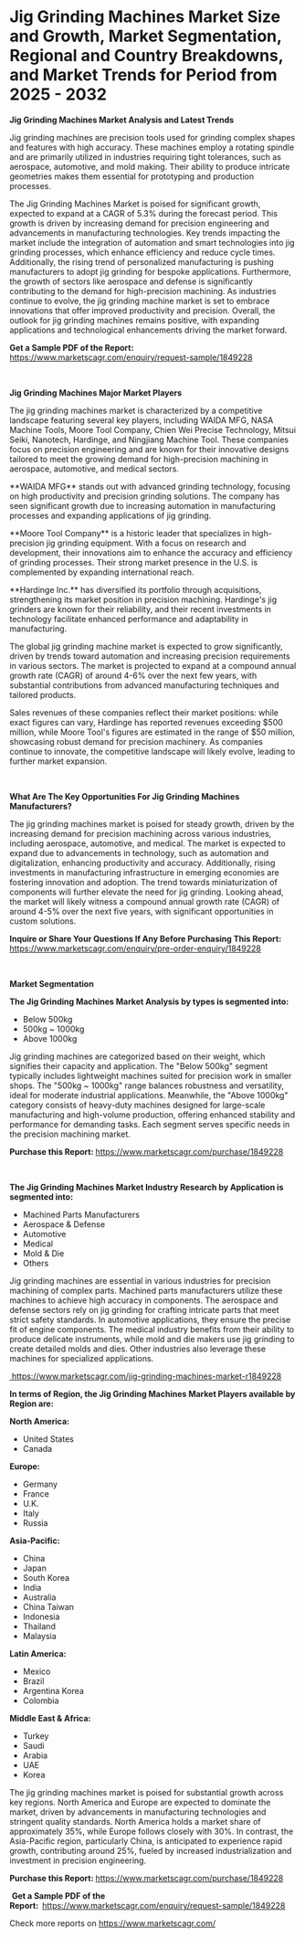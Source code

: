 <p><h1>Jig Grinding Machines Market Size and Growth, Market Segmentation, Regional and Country Breakdowns, and Market Trends for Period from 2025 -  2032</h1></p><p><strong>Jig Grinding Machines Market Analysis and Latest Trends</strong></p>
<p><p>Jig grinding machines are precision tools used for grinding complex shapes and features with high accuracy. These machines employ a rotating spindle and are primarily utilized in industries requiring tight tolerances, such as aerospace, automotive, and mold making. Their ability to produce intricate geometries makes them essential for prototyping and production processes.</p><p>The Jig Grinding Machines Market is poised for significant growth, expected to expand at a CAGR of 5.3% during the forecast period. This growth is driven by increasing demand for precision engineering and advancements in manufacturing technologies. Key trends impacting the market include the integration of automation and smart technologies into jig grinding processes, which enhance efficiency and reduce cycle times. Additionally, the rising trend of personalized manufacturing is pushing manufacturers to adopt jig grinding for bespoke applications. Furthermore, the growth of sectors like aerospace and defense is significantly contributing to the demand for high-precision machining. As industries continue to evolve, the jig grinding machine market is set to embrace innovations that offer improved productivity and precision. Overall, the outlook for jig grinding machines remains positive, with expanding applications and technological enhancements driving the market forward.</p></p>
<p><strong>Get a Sample PDF of the Report:&nbsp;</strong> <a href="https://www.marketscagr.com/enquiry/request-sample/1849228?utm_campaign=3172&utm_medium=2&utm_source=Github&utm_content=ia&utm_term=11042025&utm_id=jig-grinding-machines">https://www.marketscagr.com/enquiry/request-sample/1849228</a></p>
<p>&nbsp;</p>
<p><strong>Jig Grinding Machines Major Market Players</strong></p>
<p><p>The jig grinding machines market is characterized by a competitive landscape featuring several key players, including WAIDA MFG, NASA Machine Tools, Moore Tool Company, Chien Wei Precise Technology, Mitsui Seiki, Nanotech, Hardinge, and Ningjiang Machine Tool. These companies focus on precision engineering and are known for their innovative designs tailored to meet the growing demand for high-precision machining in aerospace, automotive, and medical sectors.</p><p>**WAIDA MFG** stands out with advanced grinding technology, focusing on high productivity and precision grinding solutions. The company has seen significant growth due to increasing automation in manufacturing processes and expanding applications of jig grinding.</p><p>**Moore Tool Company** is a historic leader that specializes in high-precision jig grinding equipment. With a focus on research and development, their innovations aim to enhance the accuracy and efficiency of grinding processes. Their strong market presence in the U.S. is complemented by expanding international reach.</p><p>**Hardinge Inc.** has diversified its portfolio through acquisitions, strengthening its market position in precision machining. Hardinge's jig grinders are known for their reliability, and their recent investments in technology facilitate enhanced performance and adaptability in manufacturing.</p><p>The global jig grinding machine market is expected to grow significantly, driven by trends toward automation and increasing precision requirements in various sectors. The market is projected to expand at a compound annual growth rate (CAGR) of around 4-6% over the next few years, with substantial contributions from advanced manufacturing techniques and tailored products.</p><p>Sales revenues of these companies reflect their market positions: while exact figures can vary, Hardinge has reported revenues exceeding $500 million, while Moore Tool's figures are estimated in the range of $50 million, showcasing robust demand for precision machinery. As companies continue to innovate, the competitive landscape will likely evolve, leading to further market expansion.</p></p>
<p>&nbsp;</p>
<p><strong>What Are The Key Opportunities For Jig Grinding Machines Manufacturers?</strong></p>
<p><p>The jig grinding machines market is poised for steady growth, driven by the increasing demand for precision machining across various industries, including aerospace, automotive, and medical. The market is expected to expand due to advancements in technology, such as automation and digitalization, enhancing productivity and accuracy. Additionally, rising investments in manufacturing infrastructure in emerging economies are fostering innovation and adoption. The trend towards miniaturization of components will further elevate the need for jig grinding. Looking ahead, the market will likely witness a compound annual growth rate (CAGR) of around 4-5% over the next five years, with significant opportunities in custom solutions.</p></p>
<p><strong>Inquire or Share Your Questions If Any Before Purchasing This Report:</strong> <a href="https://www.marketscagr.com/enquiry/pre-order-enquiry/1849228?utm_campaign=3172&utm_medium=2&utm_source=Github&utm_content=ia&utm_term=11042025&utm_id=jig-grinding-machines">https://www.marketscagr.com/enquiry/pre-order-enquiry/1849228</a></p>
<p>&nbsp;</p>
<p><strong>Market Segmentation</strong></p>
<p><strong>The Jig Grinding Machines Market Analysis by types is segmented into:</strong></p>
<p><ul><li>Below 500kg</li><li>500kg ~ 1000kg</li><li>Above 1000kg</li></ul></p>
<p><p>Jig grinding machines are categorized based on their weight, which signifies their capacity and application. The "Below 500kg" segment typically includes lightweight machines suited for precision work in smaller shops. The "500kg ~ 1000kg" range balances robustness and versatility, ideal for moderate industrial applications. Meanwhile, the "Above 1000kg" category consists of heavy-duty machines designed for large-scale manufacturing and high-volume production, offering enhanced stability and performance for demanding tasks. Each segment serves specific needs in the precision machining market.</p></p>
<p><strong>Purchase this Report:&nbsp;</strong><a href="https://www.marketscagr.com/purchase/1849228?utm_campaign=3172&utm_medium=2&utm_source=Github&utm_content=ia&utm_term=11042025&utm_id=jig-grinding-machines">https://www.marketscagr.com/purchase/1849228</a></p>
<p>&nbsp;</p>
<p><strong>The Jig Grinding Machines Market Industry Research by Application is segmented into:</strong></p>
<p><ul><li>Machined Parts Manufacturers</li><li>Aerospace & Defense</li><li>Automotive</li><li>Medical</li><li>Mold & Die</li><li>Others</li></ul></p>
<p><p>Jig grinding machines are essential in various industries for precision machining of complex parts. Machined parts manufacturers utilize these machines to achieve high accuracy in components. The aerospace and defense sectors rely on jig grinding for crafting intricate parts that meet strict safety standards. In automotive applications, they ensure the precise fit of engine components. The medical industry benefits from their ability to produce delicate instruments, while mold and die makers use jig grinding to create detailed molds and dies. Other industries also leverage these machines for specialized applications.</p></p>
<p><a href="https://www.marketscagr.com/jig-grinding-machines-market-r1849228?utm_campaign=3172&utm_medium=2&utm_source=Github&utm_content=ia&utm_term=11042025&utm_id=jig-grinding-machines">&nbsp;https://www.marketscagr.com/jig-grinding-machines-market-r1849228</a></p>
<p><strong>In terms of Region, the Jig Grinding Machines Market Players available by Region are:</strong></p>
<p>
    <p> <strong> North America: </strong>
        <ul>
            <li>United States</li>
            <li>Canada</li>
        </ul>
        </p> 
    <p> <strong> Europe: </strong>
        <ul>
            <li>Germany</li>
            <li>France</li>
            <li>U.K.</li>
            <li>Italy</li>
            <li>Russia</li>
        </ul>
        </p> 
    <p> <strong> Asia-Pacific: </strong>
        <ul>
            <li>China</li>
            <li>Japan</li>
            <li>South Korea</li>
            <li>India</li>
            <li>Australia</li>
            <li>China Taiwan</li>
            <li>Indonesia</li>
            <li>Thailand</li>
            <li>Malaysia</li>
        </ul>
        </p> 
    <p> <strong> Latin America: </strong>
        <ul>
            <li>Mexico</li>
            <li>Brazil</li>
            <li>Argentina Korea</li>
            <li>Colombia</li>
        </ul>
        </p> 
    <p> <strong> Middle East & Africa: </strong>
        <ul>
            <li>Turkey</li>
            <li>Saudi</li>
            <li>Arabia</li>
            <li>UAE</li>
            <li>Korea</li>
        </ul>
    </p>
    </p>
<p><p>The jig grinding machines market is poised for substantial growth across key regions. North America and Europe are expected to dominate the market, driven by advancements in manufacturing technologies and stringent quality standards. North America holds a market share of approximately 35%, while Europe follows closely with 30%. In contrast, the Asia-Pacific region, particularly China, is anticipated to experience rapid growth, contributing around 25%, fueled by increased industrialization and investment in precision engineering.</p></p>
<p><strong>Purchase this Report: </strong><a href="https://www.marketscagr.com/purchase/1849228?utm_campaign=3172&utm_medium=2&utm_source=Github&utm_content=ia&utm_term=11042025&utm_id=jig-grinding-machines">https://www.marketscagr.com/purchase/1849228</a></p>
<p>&nbsp;<strong>Get a Sample PDF of the Report:&nbsp;&nbsp;</strong><a href="https://www.marketscagr.com/enquiry/request-sample/1849228?utm_campaign=3172&utm_medium=2&utm_source=Github&utm_content=ia&utm_term=11042025&utm_id=jig-grinding-machines">https://www.marketscagr.com/enquiry/request-sample/1849228</a></p>
<p><strong></strong></p>
<p>Check more reports on <a href="https://www.marketscagr.com/?utm_campaign=3172&utm_medium=2&utm_source=Github&utm_content=ia&utm_term=11042025&utm_id=jig-grinding-machines">https://www.marketscagr.com/</a></p>